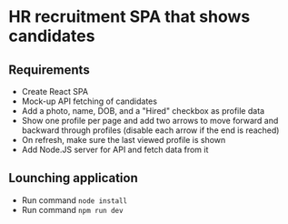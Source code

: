 # HR recruitment SPA that shows candidates
## Requirements
* Create React SPA
* Mock-up API fetching of candidates
* Add a photo, name, DOB, and a "Hired" checkbox as profile data
* Show one profile per page and add two arrows to move forward and backward through profiles (disable each arrow if the end is reached)
* On refresh, make sure the last viewed profile is shown
* Add Node.JS server for API and fetch data from it
## Lounching application
* Run command `node install`
* Run command `npm run dev`
